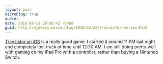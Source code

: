 ```yaml
---
layout: post
microblog: true
audio: 
date: 2018-08-23 20:06:42 -0400
guid: http://mjdescy.micro.blog/2018/08/24/transistor-on-ios.html
---
```

[Transistor on iOS](https://itunes.apple.com/hr/app/transistor/id948857526?mt=8) is a really good game. I started it around 11 PM last night and completely lost track of time until 12:30 AM. I am still doing pretty well with gaming on my iPad Pro with a controller, rather than buying a Nintendo Switch.
